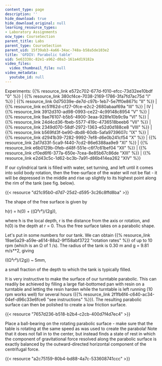 ```yaml
---
content_type: page
description: ''
hide_download: true
hide_download_original: null
learning_resource_types:
- Laboratory Assignments
ocw_type: CourseSection
parent_title: Labs
parent_type: CourseSection
parent_uid: 15f39ab3-4a66-34ac-748a-b58a5de103e2
title: 'GFDIV: Parabolic table'
uid: 5e63338c-82e1-a962-d0a3-161a4d19182a
video_files:
  video_thumbnail_file: null
video_metadata:
  youtube_id: null
---
```


Experiments: {{% resource_link e572c702-677d-f010-efcc-73d32ee10bdf "0" %}} | {{% resource_link 380cf4ce-7038-2169-1786-3fa7fd7ac75d "I" %}} | {{% resource_link 0d75039e-de7d-c97b-1eb7-5e7ff0e8671c "II" %}} | {{% resource_link ec51f62d-cf27-0fce-e2c2-2680abaaf69a "III" %}} | IV | {{% resource_link 3912d310-ad98-0993-ce22-4c99148c8954 "V" %}} | {{% resource_link 9ae76107-b5b5-4900-3eaa-928fe10b9c9a "VI" %}} | {{% resource_link 24d4cd36-fbeb-5577-419c-4736518beeb6 "VII" %}} | {{% resource_link 2349d070-58df-2972-1363-e52d0d188ce8 "VIII" %}} | {{% resource_link b569fd3f-be90-dbd8-60db-5afa9739607c "IX" %}} | {{% resource_link d2941b39-7282-9992-7ef8-d6e0b241cf54 "X" %}} | {{% resource_link 2a17d33f-5ca9-f440-7cd2-86e6388aa9e9 "XI" %}} | {{% resource_link e6b0129b-0feb-d48f-551e-c6f7c61bef04 "XII" %}} | {{% resource_link cf0ed6f6-377a-650e-7cea-8e85b67c86de "XIII" %}} | {{% resource_link e2d43c5c-1d62-bc3b-7a91-d86b414ea262 "XIV" %}}

If our cylindrical tank is filled with water, set turning, and left until it comes into solid body rotation, then the free-surface of the water will not be flat - it will be depressed in the middle and rise up slightly to its highest point along the rim of the tank (see fig. below). 

{{< resource "d21c95b0-d7d7-25d2-d595-3c26c8ffd8ba" >}}

The shape of the free surface is given by

h(r) = h(0) + ((Ω²r²)/(2g)),

where h is the local depth, r is the distance from the axis or rotation, and h(0) is the depth at r = 0. Thus the free surface takes on a parabolic shape.

Let's put in some numbers for our tank. We can obtain {{% resource_link 19ae5a29-a59e-a614-88a2-9f158abf3722 "rotation rates" %}} of up to 10 rpm (which is an Ω of 1 /s). The radius of the tank is 0.30 m and g = 9.81 m/s\*\*2, giving 

((Ω²r²)/(2g)) ~ 5mm,

a small fraction of the depth to which the tank is typically filled.

It is very instructive to make the surface of our turntable parabolic. This can readily be achieved by filling a large flat-bottomed pan with resin on a turntable and letting the resin harden while the turntable is left running (10 rpm works well) for several hours ({{% resource_link 2f1fb6f4-c640-ac34-04ef-d96c33e6fce6 "see instructions" %}}). The resulting parabolic surface can then be polished to create a low friction surface.

{{< resource "7657d236-b518-b2b4-c2cb-400d7f4d7ec4" >}}

Place a ball-bearing on the rotating parabolic surface - make sure that the table is rotating at the same speed as was used to create the parabola! Note that it does not fall in to the center, but instead finds a state of rest in which the component of gravitational force resolved along the parabolic surface is exactly balanced by the outward-directed horizontal component of the centrifugal force.

{{< resource "a2c75159-80b4-bd88-4a7c-533608741ccc" >}}